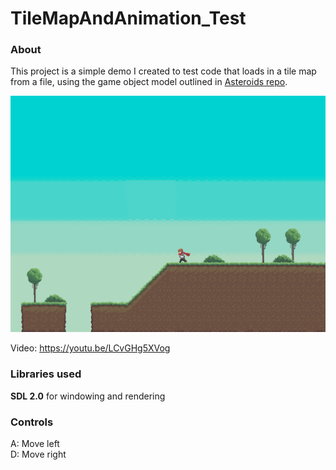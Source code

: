 # TileMapAndAnimation_Test

### About
This project is a simple demo I created to test code that loads in a tile map from a file, using the game object model outlined in [Asteroids repo](https://github.com/3sphere/Asteroids).  

![Screenshot](https://github.com/3sphere/TileMapAndAnimation_Test/blob/master/screenshot.png)  

Video: https://youtu.be/LCvGHg5XVog  

### Libraries used
**SDL 2.0** for windowing and rendering  

### Controls
A: Move left  
D: Move right